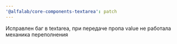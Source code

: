 ```yaml
---
'@alfalab/core-components-textarea': patch
---
```


Исправлен баг в textarea, при передаче пропа value не работала механика переполнения
